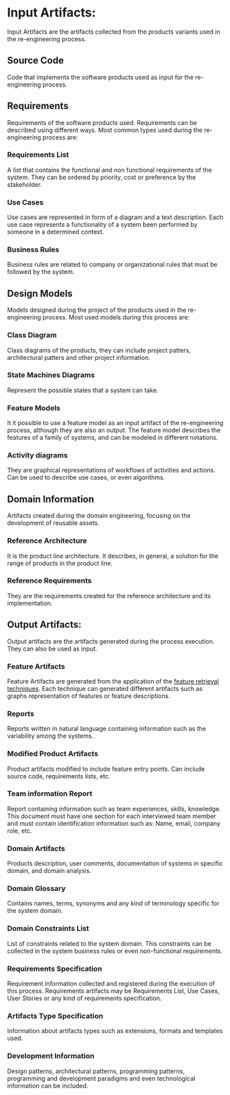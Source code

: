 # Input Artifacts:
Input Artifacts are the artifacts collected from the products variants used in the re-engineering process. 

## Source Code
Code that implements the software products used as input for the re-engineering process.

## Requirements
Requirements of the software products used. Requirements can be described using different ways. Most common types used during the re-engineering process are:
 
### Requirements List
A list that contains the functional and non functional requirements of the system. They can be ordered by priority, cost or preference by the stakeholder.   


### Use Cases
Use cases are represented in form of a diagram and a text description. Each use case represents a functionality of a system been performed by someone in a determined context.   

### Business Rules
Business rules are related to company or organizational rules that must be followed by the system.

##  Design Models
Models designed during the project of the products used in the re-engineering process. Most used models during this process are:

### Class Diagram
Class diagrams of the products, they can include project patters, architectural patters and other project information. 

### State Machines Diagrams
Represent the possible states that a system can take. 

### Feature Models
It it possible to use a feature model as an input artifact of the re-engineering process, although they are also an output. The feature model describes the features of a family of systems, and can be modeled in different notations.

### Activity diagrams
They are graphical representations of workflows of activities and actions. Can be used to describe use cases, or even algorithms.

## Domain Information
Artifacts created during the domain engineering, focusing on the development of reusable assets.

### Reference Architecture
It is the product line architecture. It describes, in general, a solution for the range of products in the product line.

### Reference Requirements
They are the requirements created for the reference architecture and its implementation.

## Output Artifacts:
Output artifacts are the artifacts generated during the process execution. They can also be used as input.

### Feature Artifacts
Feature Artifacts are generated from the application of the [feature retrieval techniques](https://github.com/HestiaProject/Generic-SPL-Re-engineering-Process/wiki/Guidelines#feature-retrieval-techniques). Each technique can generated different artifacts such as graphs representation of features or feature descriptions.

### Reports
Reports written in natural language containing information such as the variability among the systems.

### Modified Product Artifacts
Product artifacts modified to include feature entry points. Can include source code, requirements lists, etc.

### Team information Report
Report containing information such as team experiences, skills, knowledge. This document must have one section for each interviewed team member and must contain identification information such as: Name, email, company role, etc.  

### Domain Artifacts
Products description, user comments, documentation of systems in specific domain, and domain analysis. 

### Domain Glossary
Contains names, terms, synonyms and any kind of terminology specific for the system domain.

### Domain Constraints List
List of constraints related to the system domain. This constraints can be collected in the system business rules or even non-functional requirements.

### Requirements Specification
Requirement information collected and registered during the execution of this process. Requirements artifacts may be Requirements List, Use Cases, User Stories or any kind of requirements specification.


### Artifacts Type Specification
Information about artifacts types such as extensions, formats and templates used. 

### Development Information
Design patterns, architectural patterns, programming patterns, programming and development paradigms and even  technological information can be included.
